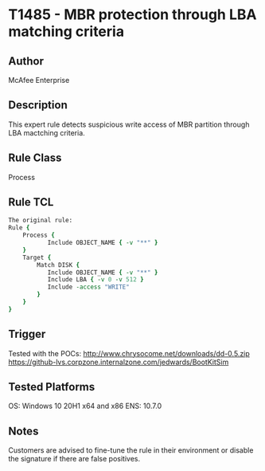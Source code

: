 # T1485 - MBR protection through LBA matching criteria

## Author
McAfee Enterprise

## Description
This expert rule detects suspicious write access of MBR partition through LBA mactching criteria. 

## Rule Class 
Process

## Rule TCL
```tcl
The original rule: 
Rule {
    Process {
           Include OBJECT_NAME { -v "**" }
    }
    Target {
        Match DISK {
           Include OBJECT_NAME { -v "**" }
           Include LBA { -v 0 -v 512 }           
           Include -access "WRITE"
        }
    }
}

```

## Trigger
Tested with the POCs:
http://www.chrysocome.net/downloads/dd-0.5.zip
https://github-lvs.corpzone.internalzone.com/jedwards/BootKitSim

## Tested Platforms
OS: Windows 10 20H1 x64 and x86
ENS: 10.7.0

## Notes
Customers are advised to fine-tune the rule in their environment or disable the signature if there are false positives.